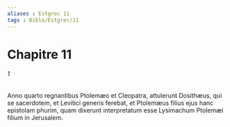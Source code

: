 ```yaml
---
aliases : Estgrec 11
tags : Bible/Estgrec/11
---
```


# Chapitre 11

###### 1
Anno quarto regnantibus Ptolemæo et Cleopatra, attulerunt Dosithæus, qui se sacerdotem, et Levitici generis ferebat, et Ptolemæus filius ejus hanc epistolam phurim, quam dixerunt interpretatum esse Lysimachum Ptolemæi filium in Jerusalem.
